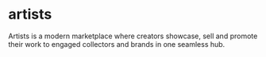 # artists
Artists is a modern marketplace where creators showcase, sell and promote their work to engaged collectors and brands in one seamless hub.
